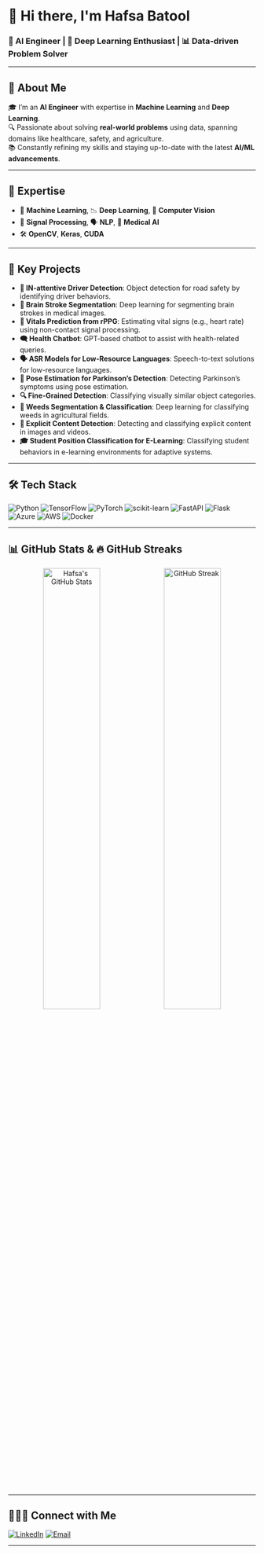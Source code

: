 # 👋 Hi there, I'm **Hafsa Batool**  
### 🤖 AI Engineer | 🧠 Deep Learning Enthusiast | 📊 Data-driven Problem Solver

---

## 🌟 About Me

🎓 I’m an **AI Engineer** with expertise in **Machine Learning** and **Deep Learning**.  
🔍 Passionate about solving **real-world problems** using data, spanning domains like healthcare, safety, and agriculture.  
📚 Constantly refining my skills and staying up-to-date with the latest **AI/ML advancements**.

---

## 🚀 Expertise

- 🧠 **Machine Learning**, 📉 **Deep Learning**, 🧬 **Computer Vision**
- 🧾 **Signal Processing**, 🗣️ **NLP**, 🧠 **Medical AI**
- 🛠️ **OpenCV**, **Keras**, **CUDA**

---

## 💼 Key Projects
- **🚗 IN-attentive Driver Detection**: Object detection for road safety by identifying driver behaviors.
- **🧠 Brain Stroke Segmentation**: Deep learning for segmenting brain strokes in medical images.
- **💓 Vitals Prediction from rPPG**: Estimating vital signs (e.g., heart rate) using non-contact signal processing.
- **🗨️ Health Chatbot**: GPT-based chatbot to assist with health-related queries.
- **🗣️ ASR Models for Low-Resource Languages**: Speech-to-text solutions for low-resource languages.
- **🕺 Pose Estimation for Parkinson’s Detection**: Detecting Parkinson’s symptoms using pose estimation.
- **🔍 Fine-Grained Detection**: Classifying visually similar object categories.
- **🌿 Weeds Segmentation & Classification**: Deep learning for classifying weeds in agricultural fields.
- **🔞 Explicit Content Detection**: Detecting and classifying explicit content in images and videos.
- **🎓 Student Position Classification for E-Learning**: Classifying student behaviors in e-learning environments for adaptive systems.

---

## 🛠️ Tech Stack

![Python](https://img.shields.io/badge/Python-3670A0?style=for-the-badge&logo=python&logoColor=ffdd54)  ![TensorFlow](https://img.shields.io/badge/TensorFlow-FF6F00?style=for-the-badge&logo=tensorflow&logoColor=white) ![PyTorch](https://img.shields.io/badge/PyTorch-EE4C2C?style=for-the-badge&logo=pytorch&logoColor=white) ![scikit-learn](https://img.shields.io/badge/scikit--learn-F7931E?style=for-the-badge&logo=scikit-learn&logoColor=white)  ![FastAPI](https://img.shields.io/badge/FastAPI-009688?style=for-the-badge&logo=fastapi&logoColor=white) ![Flask](https://img.shields.io/badge/Flask-000000?style=for-the-badge&logo=flask&logoColor=white)  ![Azure](https://img.shields.io/badge/Azure-0089D6?style=for-the-badge&logo=microsoft-azure&logoColor=white) ![AWS](https://img.shields.io/badge/AWS-232F3E?style=for-the-badge&logo=amazon-aws&logoColor=white)  ![Docker](https://img.shields.io/badge/Docker-2496ED?style=for-the-badge&logo=docker&logoColor=white)

---
## 📊 GitHub Stats & 🔥 GitHub Streaks

<p align="center">
  <img src="https://github-readme-stats.vercel.app/api?username=HafsaBatool&show_icons=true&theme=tokyonight" alt="Hafsa's GitHub Stats" width="48%" />
  <img src="https://github-readme-streak-stats.herokuapp.com/?user=HafsaBatool&theme=tokyonight" alt="GitHub Streak" width="48%" />
</p>


---

## 🧑‍🤝‍🧑 Connect with Me

[![LinkedIn](https://img.shields.io/badge/LinkedIn-blue?style=flat&logo=linkedin)](https://www.linkedin.com/in/hafsa-batool-4b81b3224/) [![Email](https://img.shields.io/badge/Email-hafsabatool4@gmail.com-red?style=flat&logo=gmail)](mailto:hafsabatool4@gmail.com)

---


